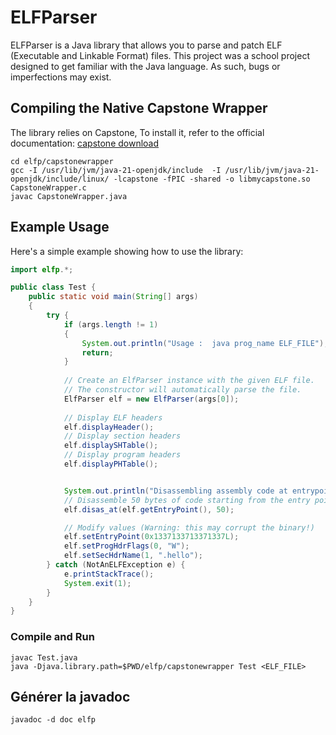 # ELFParser

ELFParser is a Java library that allows you to parse and patch ELF (Executable and Linkable Format) files.
This project was a school project designed to get familiar with the Java language. As such, bugs or imperfections may exist.

## Compiling the Native Capstone Wrapper

The library relies on Capstone, To install it, refer to the official documentation: [capstone download](https://www.capstone-engine.org/download.html)

```
cd elfp/capstonewrapper
gcc -I /usr/lib/jvm/java-21-openjdk/include  -I /usr/lib/jvm/java-21-openjdk/include/linux/ -lcapstone -fPIC -shared -o libmycapstone.so CapstoneWrapper.c
javac CapstoneWrapper.java
```

## Example Usage

Here's a simple example showing how to use the library:

```java
import elfp.*;

public class Test {
	public static void main(String[] args)
	{
		try {
			if (args.length != 1)
			{
				System.out.println("Usage :  java prog_name ELF_FILE");
				return;
			}
			
            // Create an ElfParser instance with the given ELF file.
            // The constructor will automatically parse the file.
			ElfParser elf = new ElfParser(args[0]);
			
			// Display ELF headers
			elf.displayHeader();
			// Display section headers
			elf.displaySHTable();
			// Display program headers
			elf.displayPHTable();


			System.out.println("Disassembling assembly code at entrypoint : ");
			// Disassemble 50 bytes of code starting from the entry point
			elf.disas_at(elf.getEntryPoint(), 50);

			// Modify values (Warning: this may corrupt the binary!)
			elf.setEntryPoint(0x1337133713371337L);
			elf.setProgHdrFlags(0, "W");
			elf.setSecHdrName(1, ".hello");
		} catch (NotAnELFException e) {
            e.printStackTrace();
			System.exit(1);
		}
	}
}
```

### Compile and Run

```
javac Test.java
java -Djava.library.path=$PWD/elfp/capstonewrapper Test <ELF_FILE>
```

## Générer la javadoc

```
javadoc -d doc elfp
```